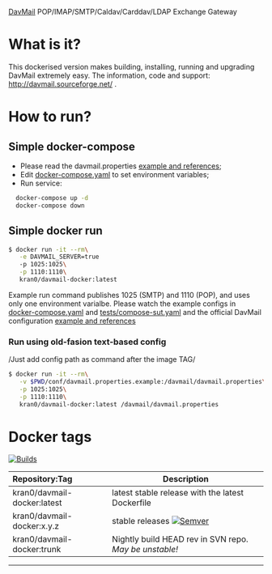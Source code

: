 [DavMail][link_davmail_home] POP/IMAP/SMTP/Caldav/Carddav/LDAP Exchange Gateway

# What is it?

This dockerised version makes building, installing, running and upgrading DavMail extremely easy.
The information, code and support: http://davmail.sourceforge.net/ .

# How to run?

## Simple docker-compose

- Please read the davmail.properties [example and references](http://davmail.sourceforge.net/serversetup.html);
- Edit [docker-compose.yaml](docker-compose.yaml) to set environment variables;
- Run service:

```bash
  docker-compose up -d
  docker-compose down
```

## Simple docker run

```bash
$ docker run -it --rm\
   -e DAVMAIL_SERVER=true
   -p 1025:1025\
   -p 1110:1110\
   kran0/davmail-docker:latest
```

Example run command publishes 1025 (SMTP) and 1110 (POP), and uses only one environment varialbe.
Please watch the example configs in [docker-compose.yaml](docker-compose.yaml) and [tests/compose-sut.yaml](tests/compose-sut.yaml)
and the official DavMail configuration [example and references](http://davmail.sourceforge.net/serversetup.html)

### Run using old-fasion text-based config

/Just add config path as command after the image TAG/

```bash
$ docker run -it --rm\
   -v $PWD/conf/davmail.properties.example:/davmail/davmail.properties\
   -p 1025:1025\
   -p 1110:1110\
   kran0/davmail-docker:latest /davmail/davmail.properties
```

# Docker tags

[![Builds][badge_build_status]][link_docker_tags]

| Repository:Tag | Description |
|:--|---|
| kran0/davmail-docker:latest     | latest stable release with the latest Dockerfile |
| kran0/davmail-docker:x.y.z      | stable releases [![Semver][badge_docker_semver]][link_docker_tags] |
| kran0/davmail-docker:trunk      | Nightly build HEAD rev in SVN repo. *May be unstable!* |

---
[badge_build_status]:https://github.com/kran0/davmail-docker/actions/workflows/build_images.yml/badge.svg
[badge_docker_semver]:https://img.shields.io/docker/v/kran0/davmail-docker?sort=semver&style=social&cacheSeconds=3600
[link_docker_tags]:https://hub.docker.com/r/kran0/davmail-docker/tags?page=1&ordering=last_updated
[link_davmail_home]:http://davmail.sourceforge.net/
[link_tinyimage]:https://hub.docker.com/r/kran0/tiny/tags
